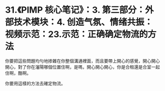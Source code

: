 # 31.《PIMP 核心笔记》：3. 第三部分：外部技术模块：4. 创造气氛、情绪共振：视频示范：23.示范：正确确定物流的方法

你要把這些問題均勻地掺雜在你整個溝通裡面，而且要帶上開心的感覺，開心開心開心，對了你在瀋陽哪個位置住啊，是嗎，開心開心開心，你是合租還是合室一起住啊，酷啊。

你要用這樣的方法去確定物流。